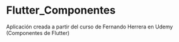 # Flutter_Componentes
Aplicación creada a partir del curso de Fernando Herrera en Udemy (Componentes de Flutter)
